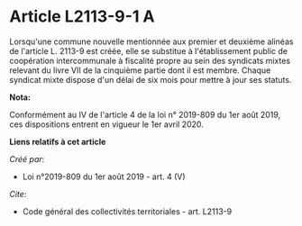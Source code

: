 # Article L2113-9-1 A

Lorsqu'une commune nouvelle mentionnée aux premier et deuxième alinéas de l'article L. 2113-9 est créée, elle se substitue à
l'établissement public de coopération intercommunale à fiscalité propre au sein des syndicats mixtes relevant du livre VII de
la cinquième partie dont il est membre. Chaque syndicat mixte dispose d'un délai de six mois pour mettre à jour ses statuts.

**Nota:**

Conformément au IV de l'article 4 de la loi n° 2019-809 du 1er août 2019, ces dispositions entrent en vigueur le 1er avril
2020.

**Liens relatifs à cet article**

_Créé par_:

  - Loi n°2019-809 du 1er août 2019 - art. 4 (V)

_Cite_:

  - Code général des collectivités territoriales - art. L2113-9

